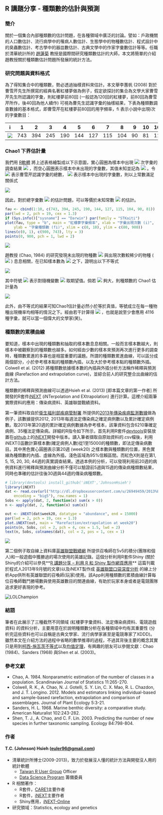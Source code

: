 ## R 講題分享 - 種類數的估計與預測

### 簡介

關於一個集合內部種類數的估計問題，在各種領域中廣泛的討論。譬如：戶政機關的人口數估計、流行病學中的罹病人數估計、生態學中的物種數估計、程式設計中的臭蟲數估計、考古學中的器皿數估計、古典文學中的作家字彙數估計等等。任職於清華統計所的 [趙蓮菊](http://chao.stat.nthu.edu.tw/) 教授是國際間研究種類數估計的大師，本文將簡單的介紹趙教授關於種類數估計問題所發展的統計方法。

### 研究問題與資料格式

為了得知集合中的種類數，勢必透過抽樣資料來估計。本文舉李蕙帆 (2008) 對於曹雪芹先生所撰寫的經典名著紅樓夢做為例子，假定欲探討的集合為文學大家曹雪芹先生所認識的字彙，則紅樓夢前80回 (一般認為120回的紅樓夢，前80回為曹雪芹所作，後40回為他人續作) 可視為曹先生認識字彙的抽樣結果，下表為種類數調查數據的基本格式，即曹雪芹在紅樓夢前80回的用字頻率，fi 表示小說中出現i次的字彙數目：

i | 1 | 2 | 3 | 4 | 5 | 6 | 7 | 8 | 9 | 10 | 10up 
------|-----|-----|-----|-----|-----|-----|-----|-----|-----| --- | --------- 
 ![](../timg/59bdf0ba696e.jpg)  | 743 | 394 | 245 | 190 | 144 | 127 | 115 | 104 | 90 | 81 | 1182


### Chao1 下界估計量

我們用 [R軟體](http://www.r-project.org/) 將上述表格繪製成以下示意圖，實心圓圈為樣本中出現  ![](../timg/865c0c0b4ab0.jpg)  次字彙的調查結果  ![](../timg/59bdf0ba696e.jpg)  ，而空心圓圈表示樣本中未出現的字彙數，其值未知並記為  ![](../timg/78155d2ec4b0.jpg)  。令  ![](../timg/5dbc98dcc983.jpg)  表示曹雪芹認識字彙的總數，  ![](../timg/7d433fbb1182.jpg)  表示樣本中出現的字彙數，則以上常數滿足關係式

 ![](../timg/01dba172fdeb.jpg) 

因此，對於總字彙數  ![](../timg/5dbc98dcc983.jpg)  的估計問題，可以等價於未知常數  ![](../timg/78155d2ec4b0.jpg)  的估計。


```r
fau <- cbind(1:10, c(743, 394, 245, 190, 144, 127, 115, 104, 90, 81))
par(lwd = 2, pch = 19, cex = 1.3)
if (Sys.info()["sysname"] == "Darwin") par(family = "STKaiti")
plot(fau, type = "b", main = "紅樓夢字彙頻率", xlab = "字彙出現次數 (i)", 
    ylab = "字彙種類數 (fi)", xlim = c(0, 10), ylim = c(80, 900))
lines(c(0, 1), c(900, 743), lty = 3)
points(0, 900, pch = 1, lwd = 2)
```

![](../img/RFig1.jpg)


趙教授 (Chao, 1984) 的研究發現未出現的物種數  ![](../timg/78155d2ec4b0.jpg)  與出現次數較稀少的物種 (  ![](../timg/537e42306196.jpg)  ) 息息相關，在已知樣本數為  ![](../timg/7b8b965ad4bc.jpg)  之下，證明出以下不等式

 ![](../timg/2bc64e7b7791.jpg) 

其中符號  ![](../timg/3a3ea00cfc35.jpg)  表示對隨機變數  ![](../timg/59bdf0ba696e.jpg)  取期望值。倘若  ![](../timg/7b8b965ad4bc.jpg)  夠大，則種類數的 Chao1 估計量為

 ![](../timg/a82e036aca4f.jpg) 

此外，由不等式的結果可知Chao1估計量必然小於等於真值，等號成立在每一種物種出現機率均相等的情況之下。經由若干計算得  ![](../timg/bbe5b9e9cfa0.jpg)  ，也就是說至少會應用 4116 種字彙，就可以當一個偉大的文學家(笑)。


### 種類數的累積曲線

要知道，樣本中出現的種類數和抽取的樣本數息息相關。一般而言樣本數越大，則樣本中被觀察到的種類數也越多。如何經由少數的樣本來預測再次進行更多的調查時，種類數累進的多寡也是相當重要的議題。所謂的種類數累進曲線，可以區分成兩個部分，小於參考樣本點的種類數內插，以及大於參考樣本點的種類數外插。Colwell et al. (2012) 將種類數依據樣本數的內插與外插分析方法稱作稀釋與預測曲線 (Rarefaction and extrapolation curve)，並綜合前人的研究整合出曲線的估計方法。

種類數的稀釋與預測曲線可以透過Hsieh et al. (2013) [即本篇文章的第一作者] 所開發的R套件[iNEXT](https://github.com/JohnsonHsieh/iNEXT) (iNTerpolation and EXtrapolation) 進行計算。這裡介紹兩筆實際資料的應用：傳染病資料、英雄聯盟戰績資料。

第一筆資料取自於[衛生福利部疾病管制署](http://www.cdc.gov.tw/) 所提供的[2013年傳染疾病監測數據](http://www.cdc.gov.tw/list.aspx?treeid=1F07E8862BA550CF&nowtreeid=053A772AE8E9C869)做為例子，該數據提供2012, 2013年每週法定傳染病之確定病例數以及累計確定病例數。取2013年第20週的累計確定病例數據為參考樣本，該筆資料包含6210筆確定病例、35種法定傳染病。詳細的R指令如下所示，首先利用R套件[devtools](http://cran.r-project.org/web/packages/devtools/)安裝放置在[github](http://github.com/)上的[iNEXT](https://github.com/JohnsonHsieh/iNEXT)開發中版本。讀入筆者擷取自原始資料的.csv檔後，利用iNEXT()函數計算樣本數(確定病例人數)從1至15000的種類數，即法定傳染病數目。其中黑色實心圓圈表示第20週 (week20) 之樣本數與種類數的位置，黑色實線為種類數的內插、虛線為外插，淺色區域為95%信賴區間。而紅色X則是在第1, 5, 15, 20, 30, 44週的真實調查結果。透過本例的分析，可以發現利用前20週的病例資料進行稀釋與預測曲線分析不僅可以驗證前5週與15週的傳染病種類數結果，同時也準確的估計往後30週與44週的傳染病種類數。


```r
# library(devtools) install_github('iNEXT','JohnsonHsieh')
library(iNEXT)
dat <- read.csv(url("http://dl.dropboxusercontent.com/u/26949459/2013%E5%82%B3%E6%9F%93%E7%97%85.csv", 
    encoding = "big5"), row.names = 1)
Sobs <- apply(dat, 2, function(x) sum(x > 0))
n <- apply(dat, 2, function(x) sum(x))

out <- iNEXT(dat$week20, datatype = "abundance", end = 15000)
par(lwd = 2, pch = 19, cex = 1.3)
plot.iNEXT(out, main = "Rarefaction/extrapolation at week20")
points(n, Sobs, col = 2, pch = 4, cex = 1.5, lwd = 2)
text(n, Sobs, colnames(dat), col = 2, pos = 1, cex = 1)
```

![](../img/RFig2.jpg)


第二個例子取自線上資料庫[英雄聯盟戰績網](http://loltw.gamebase.com.tw/) 所提供召喚師在5v5的積分(團隊和個人)和一般遊戲中獲勝過的場次使用的英雄記錄。這個分析利用R套件Shiny (關於Shiny的介紹可以參見**[R 講題分享 – 利用 R 和 Shiny 製作網頁應用](http://programmermagazine.github.io/201309/htm/article6.html)** 這篇刊載於程式人2013年9月號的文章)以及iNEXT製作成 [英雄聯盟口袋深度分析](http://glimmer.rstudio.com/wush978/LOLChampion/) 的線上分析App供所有英雄聯盟的召喚師(玩家)使用。該App利用種類數的累積曲線計算每位召喚師戰鬥勝場數與使用英雄數目的關連曲線，有助於玩家本身或者是電競團隊追求更好表現的參考。

![LOLChampion](../img/LOLChampion.png)


### 結語

筆者在此展示了三種截然不同領域 (紅樓夢字彙資料、法定傳染病資料、電競遊戲資料) 的資料分析，主要用意在於說明種類數分析在各種領域中均有其重要性 (分析完這些資料也可以自稱是古典文學家、流行病學家甚至是電競專家了XDDD)。雖然本文在介紹方法的過程中省略的數學推導的過程，不過其背後主要的概念其實只是用到[柯西-施瓦茨不等式](http://zh.wikipedia.org/wiki/%E6%9F%AF%E8%A5%BF-%E6%96%BD%E7%93%A6%E8%8C%A8%E4%B8%8D%E7%AD%89%E5%BC%8F)以及[均值定理](http://zh.wikipedia.org/wiki/%E4%B8%AD%E5%80%BC%E5%AE%9A%E7%90%86)，有興趣的朋友可以參閱文獻：Chao (1984)、Sanders (1968) 與Shen et al. (2003)。


### 參考文獻
- Chao, A. 1984. Nonparametric estimation of the number of classes in a population. Scandinavian Journal of Statistics 11:265-270.
- Colwell, R. K., A. Chao, N. J. Gotelli, S. Y. Lin, C. X. Mao, R. L. Chazdon, and J. T. Longino. 2012. Models and estimators linking individual-based and sample-based rarefaction, extrapolation and comparison of assemblages. Journal of Plant Ecology 5:3-21.
- Sanders, H. L. 1968. Marine benthic diversity: a comparative study. American Naturalist 102:243-282.
- Shen, T. J., A. Chao, and C. F. Lin. 2003. Predicting the number of new species in further taxonomic sampling. Ecology 84:798-804.

### 作者

#### T.C. (Johnson) Hsieh ([euler96@gmail.com](mailto:euler96@gmail.com))
- 清華統計所博士(2009-2013)，致力於發展沒人懂的統計方法與開發沒人用的統計軟體
  * [Taiwan R User Group](https://www.facebook.com/Tw.R.User) Officer
  * [Data Science Program](http://datasci.co/) 籌備委員
- R 相關著作：
  * R套件，[CARE1](http://cran.r-project.org/web/packages/CARE1/)主要作者
  * R套件，[iNEXT](http://github.com/JohnsonHsieh/iNEXT)主要作者
  * Shiny應用，[iNEXT-Online](http://glimmer.rstudio.com/tchsieh/inext/)
- 研究領域：Statistics, ecology and genetics
